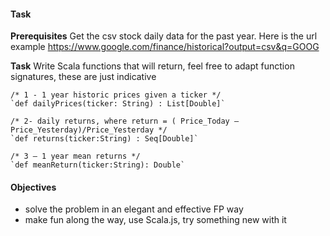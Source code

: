 #### Task
 
__Prerequisites__
Get the csv stock daily data for the past year. 
Here is the url example https://www.google.com/finance/historical?output=csv&q=GOOG  

__Task__
Write Scala functions that will return, feel free to adapt function signatures, these are just indicative
 
```
/* 1 - 1 year historic prices given a ticker */
`def dailyPrices(ticker: String) : List[Double]` 
 
/* 2- daily returns, where return = ( Price_Today – Price_Yesterday)/Price_Yesterday */
`def returns(ticker:String) : Seq[Double]`
 
/* 3 – 1 year mean returns */
`def meanReturn(ticker:String): Double`

```
 
#### Objectives
- solve the problem in an elegant and effective FP way 
- make fun along the way, use Scala.js, try something new with it   